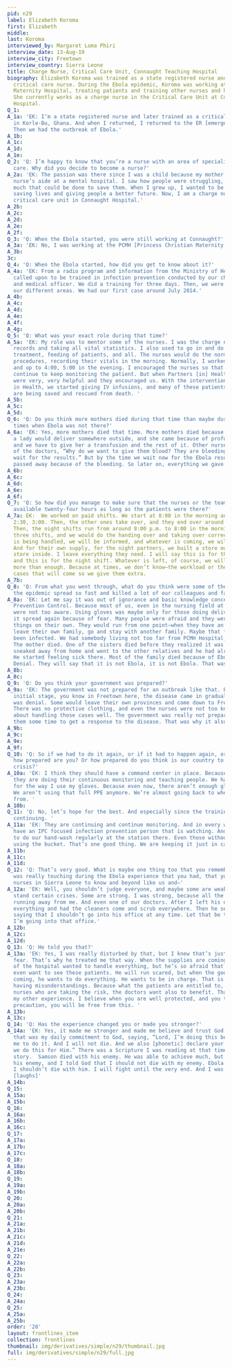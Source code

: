 ```yaml
---
pid: n29
label: Elizabeth Koroma
first: Elizabeth
middle: 
last: Koroma
interviewed_by: Margaret Loma Phiri
interview_date: 13-Aug-19
interview_city: Freetown
interview_country: Sierra Leone
title: Charge Nurse, Critical Care Unit, Connaught Teaching Hospital
biography: Elizabeth Koroma was trained as a state registered nurse and then as a
  critical care nurse. During the Ebola epidemic, Koroma was working at Princess Christian
  Maternity Hospital, treating patients and training other nurses and healthcare workers.
  She currently works as a charge nurse in the Critical Care Unit at Connaught Teaching
  Hospital.
Q_1: 
A_1a: 'EK: I’m a state registered nurse and later trained as a critical care nurse
  in Korle-Bu, Ghana. And when I returned, I returned to the ER [emergency room].
  Then we had the outbreak of Ebola.'
A_1b: 
A_1c: 
A_1d: 
A_1e: 
Q_2: 'Q: I’m happy to know that you’re a nurse with an area of specialization in critical
  care. Why did you decide to become a nurse?'
A_2a: 'EK: The passion was there since I was a child because my mother worked as a
  nurse’s aide at a mental hospital. I saw how people were struggling, and there wasn’t
  much that could be done to save them. When I grew up, I wanted to be part of those
  saving lives and giving people a better future. Now, I am a charge nurse at the
  critical care unit in Connaught Hospital.'
A_2b: 
A_2c: 
A_2d: 
A_2e: 
A_2f: 
Q_3: 'Q: When the Ebola started, you were still working at Connaught?'
A_3a: 'EK: No, I was working at the PCMH [Princess Christian Maternity Hospital].'
A_3b: 
3c: 
Q_4: 'Q: When the Ebola started, how did you get to know about it?'
A_4a: 'EK: From a radio program and information from the Ministry of Health. We were
  called upon to be trained in infection prevention conducted by our chief nursing
  and medical officer. We did a training for three days. Then, we were sent out to
  our different areas. We had our first case around July 2014.'
A_4b: 
A_4c: 
A_4d: 
A_4e: 
A_4f: 
A_4g: 
Q_5: 'Q: What was your exact role during that time?'
A_5a: 'EK: My role was to mentor some of the nurses. I was the charge nurse keeping
  records and taking all vital statistics. I also used to go in and do deliveries,
  treatment, feeding of patients, and all. The nurses would do the normal nursing
  procedures, recording their vitals in the morning. Normally, I worked in the morning
  and up to 4:00, 5:00 in the evening. I encouraged the nurses so that they would
  continue to keep monitoring the patient. But when Partners [in] Health came, they
  were very, very helpful and they encouraged us. With the intervention of Partners
  in Health, we started giving IV infusions, and many of these patients now, they
  are being saved and rescued from death. '
A_5b: 
A_5c: 
A_5d: 
Q_6: 'Q: Do you think more mothers died during that time than maybe during the other
  times when Ebola was not there?'
A_6a: 'EK: Yes, more mothers died that time. More mothers died because of fear. Like
  a lady would deliver somewhere outside, and she came because of profuse bleeding,
  and we have to give her a transfusion and the rest of it. Other nurses—even some
  of the doctors, “Why do we want to give them blood? They are bleeding. And let us
  wait for the results.” But by the time we wait now for the Ebola results, they’ve
  passed away because of the bleeding. So later on, everything we gave transfusions. '
A_6b: 
A_6c: 
A_6d: 
A_6e: 
A_6f: 
Q_7: 'Q: So how did you manage to make sure that the nurses or the team members were
  available twenty-four hours as long as the patients were there?'
A_7a: EK:  We worked on paid shifts. We start at 8:00 in the morning and we end around
  2:30, 3:00. Then, the other ones take over, and they end over around 8:00 to 9:00.
  Then, the night shifts run from around 8:00 p.m. to 8:00 in the morning. It was
  three shifts, and we would do the handing over and taking over correctly. Whatever
  is being handled, we will be informed, and whatever is coming, we will be informed.
  And for their own supply, for the night partners, we built a store outside and a
  store inside. I leave everything they need. I will say this is for the day shift,
  and this is for the night shift. Whatever is left, of course, we will give them
  more than enough. Because at times, we don’t know—the workload or the number of
  cases that will come so we give them extra. 
A_7b: 
Q_8: 'Q: From what you went through, what do you think were some of the reasons why
  the epidemic spread so fast and killed a lot of our colleagues and families?'
A_8a: 'EK: Let me say it was out of ignorance and basic knowledge concerning Infection
  Prevention Control. Because most of us, even in the nursing field at that time,
  were not too aware. Using gloves was maybe only for those doing deliveries. Then,
  it spread again because of fear. Many people were afraid and they were just doing
  things on their own. They would run from one point—when they have an attack, they
  leave their own family, go and stay with another family. Maybe that family had already
  been infected. We had somebody living not too far from PCMH Hospital, a boy, a youth.
  The mother died. One of the sisters died before they realized it was Ebola. He just
  sneaked away from home and went to the other relatives and he had already been infected.
  He started feeling sick there. Most of the family died because of Ebola and denial.
  Denial. They will say that it is not Ebola, it is not Ebola. That was the reason.'
A_8b: 
A_8c: 
Q_9: 'Q: Do you think your government was prepared?'
A_9a: 'EK: The government was not prepared for an outbreak like that. Because at the
  initial stage, you know in Freetown here, the disease came in gradually. And there
  was denial. Some would leave their own provinces and come down to Freetown here.
  There was no protective clothing, and even the nurses were not too knowledgeable
  about handling those cases well. The government was really not prepared. It took
  them some time to get a response to the disease. That was why it also spread.'
A_9b: 
A_9c: 
A_9e: 
A_9f: 
Q_10: 'Q: So if we had to do it again, or if it had to happen again, or any epidemic,
  how prepared are you? Or how prepared do you think is our country to manage the
  crisis?'
A_10a: 'EK: I think they should have a command center in place. Because even now,
  they are doing their continuous monitoring and teaching people. We have to fight
  for the way I use my gloves. Because even now, there aren’t enough gloves for us.
  We aren’t using that full PPE anymore. We’re almost going back to where we came
  from. '
A_10b: 
Q_11: 'Q: No, let’s hope for the best. And especially since the trainings are still
  continuing. '
A_11a: 'EK: They are continuing and continue monitoring. And in every ward now, we
  have an IPC focused infection prevention person that is watching. And we continue
  to do our hand-wash regularly at the station there. Even those without tap, we are
  using the bucket. That’s one good thing. We are keeping it just in case [laughs].'
A_11b: 
A_11c: 
A_11d: 
Q_12: 'Q: That’s very good. What is maybe one thing too that you remember most that
  was really touching during the Ebola experience that you had, that you’d want the
  nurses in Sierra Leone to know and beyond like us and—'
A_12a: 'EK: Well, you shouldn’t judge everyone, and maybe some are weak. They can’t
  stand certain crises. Some are strong. I was strong, because all the nurses were
  running away from me. And even one of our doctors. After I left his office, he removed
  everything and had the cleaners come and scrub everywhere. Then he sent me a message
  saying that I shouldn’t go into his office at any time. Let that be the last time
  I’m going into that office.'
A_12b: 
A_12c: 
A_12d: 
Q_13: 'Q: He told you that?'
A_13a: 'EK: Yes, I was really disturbed by that, but I knew that’s just because of
  fear. That’s why he treated me that way. When the supplies are coming, the head
  of the hospital wanted to handle everything, but he’s so afraid that he doesn’t
  even want to see these patients. He will run scared, but when the good things are
  coming, he wants to do everything. He wants to be in charge. That is where we are
  having misunderstandings. Because what the patients are entitled to, and even the
  nurses who are taking the risk, the doctors want also to benefit. That was [laughs]
  my other experience. I believe when you are well protected, and you take your necessary
  precaution, you will be free from this. '
A_13b: 
A_13c: 
Q_14: 'Q: Has the experience changed you or made you stronger?'
A_14a: 'EK: Yes, it made me stronger and made me believe and trust God more. Because
  that was my daily commitment to God, saying, “Lord, I’m doing this because you called
  me to do it. And I will not die. And we also [phonetic] declare your goodness, and
  we do this for Him.” There was a Scripture I was reading at that time, the Samson
  story.  Samson died with his enemy. He was able to achieve much, but he died with
  his enemy, and I told God that I should not die with my enemy. Ebola is my enemy.
  I shouldn’t die with him. I will fight until the very end. And I was fortunate.
  [laughs]'
A_14b: 
Q_15: 
A_15a: 
A_15b: 
Q_16: 
A_16a: 
A_16b: 
A_16c: 
Q_17: 
A_17a: 
A_17b: 
A_17c: 
Q_18: 
A_18a: 
A_18b: 
Q_19: 
A_19a: 
A_19b: 
Q_20: 
A_20a: 
A_20b: 
Q_21: 
A_21a: 
A_21b: 
A_21c: 
A_21d: 
A_21e: 
Q_22: 
A_22a: 
A_22b: 
Q_23: 
A_23a: 
A_23b: 
Q_24: 
A_24a: 
Q_25: 
A_25a: 
A_25b: 
order: '28'
layout: frontlines_item
collection: frontlines
thumbnail: img/derivatives/simple/n29/thumbnail.jpg
full: img/derivatives/simple/n29/full.jpg
---
```

